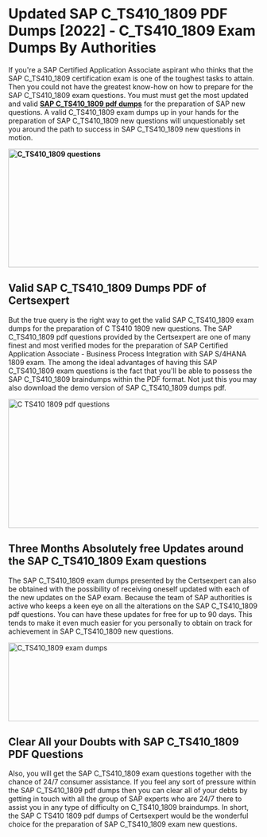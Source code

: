 <h1><strong>Updated SAP C_TS410_1809 PDF Dumps [2022] - C_TS410_1809 Exam Dumps By Authorities&nbsp;</strong></h1>
<p><span style="font-weight: 400;">If you're a SAP Certified Application Associate aspirant who thinks that the SAP C_TS410_1809 certification exam is one of the toughest tasks to attain. Then you could not have the greatest know-how on how to prepare for the SAP C_TS410_1809 exam questions. You must must get the most updated and valid <strong><a href="https://www.certsexpert.com/C_TS410_1809-pdf-questions.html">SAP C_TS410_1809 pdf dumps</a></strong> for the preparation of SAP new questions. A valid  C_TS410_1809 exam dumps up in your hands for the preparation of SAP C_TS410_1809 new questions will unquestionably set you around the path to success in SAP C_TS410_1809 new questions in motion.</span></p>
<p><span style="font-weight: 400;"><strong><img style="display: block; margin-left: auto; margin-right: auto;" src="https://i.ibb.co/QXh983F/73475278-2429792180625311-4586132736837681152-n.jpg" alt="C_TS410_1809 questions" width="632" height="238" /></strong></span></p>
<h2><strong>Valid SAP C_TS410_1809 Dumps PDF of Certsexpert</strong></h2>
<p><span style="font-weight: 400;">But the true query is the right way to get the valid SAP C_TS410_1809 exam dumps for the preparation of C TS410 1809 new questions. The SAP C_TS410_1809 pdf questions provided by the Certsexpert are one of many finest and most verified modes for the preparation of SAP Certified Application Associate - Business Process Integration with SAP S/4HANA 1809 exam. The among the ideal advantages of having this SAP C_TS410_1809 exam questions is the fact that you'll be able to possess the SAP C_TS410_1809 braindumps within the PDF format. Not just this you may also download the demo version of SAP C_TS410_1809 dumps pdf.</span></p>
<p><span style="font-weight: 400;"><img style="display: block; margin-left: auto; margin-right: auto;" src="https://i.ibb.co/Jd8hN2L/76714008-3182067705200142-8735104740007870464-n.jpg" alt="C TS410 1809 pdf questions" width="701" height="259" /></span></p>
<h2><strong>Three Months Absolutely free Updates around the SAP C_TS410_1809 Exam questions</strong></h2>
<p><span style="font-weight: 400;">The SAP C_TS410_1809 exam dumps presented by the Certsexpert can also be obtained with the possibility of receiving oneself updated with each of the new updates on the SAP exam. Because the team of SAP authorities is active who keeps a keen eye on all the alterations on the SAP C_TS410_1809 pdf questions. You can have these updates for free for up to 90 days. This tends to make it even much easier for you personally to obtain on track for achievement in SAP C_TS410_1809 new questions.</span></p>
<p><span style="font-weight: 400;"><a href="https://www.certsexpert.com/C_TS410_1809-pdf-questions.html"><img style="display: block; margin-left: auto; margin-right: auto;" src="https://i.ibb.co/TMnKrkJ/75398236-424489711531572-5064688549987614720-n.jpg" alt="C_TS410_1809 exam dumps" width="714" height="158" /></a></span></p>
<h2><strong>Clear All your Doubts with SAP C_TS410_1809 PDF Questions</strong></h2>
<p>Also, you will get the SAP C_TS410_1809 exam questions together with the chance of 24/7 consumer assistance. If you feel any sort of pressure within the SAP C_TS410_1809 pdf dumps then you can clear all of your debts by getting in touch with all the group of SAP experts who are 24/7 there to assist you in any type of difficulty on  C_TS410_1809 braindumps. In short, the SAP C TS410 1809 pdf dumps of Certsexpert would be the wonderful choice for the preparation of SAP C_TS410_1809 exam new questions.</p>
